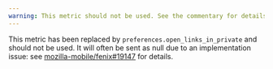```yaml
---
warning: This metric should not be used. See the commentary for details.
---
```

This metric has been replaced by `preferences.open_links_in_private` and should not be used.
It will often be sent as null due to an implementation issue: see [mozilla-mobile/fenix#19147](https://github.com/mozilla-mobile/fenix/issues/19147) for details.
